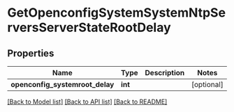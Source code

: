 # GetOpenconfigSystemSystemNtpServersServerStateRootDelay

## Properties
Name | Type | Description | Notes
------------ | ------------- | ------------- | -------------
**openconfig_systemroot_delay** | **int** |  | [optional] 

[[Back to Model list]](../README.md#documentation-for-models) [[Back to API list]](../README.md#documentation-for-api-endpoints) [[Back to README]](../README.md)


